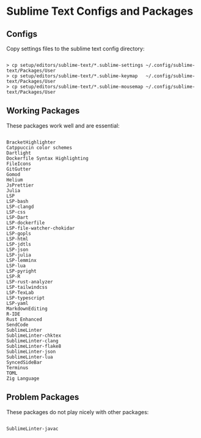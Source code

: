 # Sublime Text Configs and Packages

## Configs

Copy settings files to the sublime text config directory:

```

> cp setup/editors/sublime-text/*.sublime-settings ~/.config/sublime-text/Packages/User
> cp setup/editors/sublime-text/*.sublime-keymap   ~/.config/sublime-text/Packages/User
> cp setup/editors/sublime-text/*.sublime-mousemap ~/.config/sublime-text/Packages/User

```

## Working Packages

These packages work well and are essential:

```

BracketHighlighter
Catppuccin color schemes
Dartlight
Dockerfile Syntax Highlighting
FileIcons
GitGutter
Gomod
Helium
JsPrettier
Julia
LSP
LSP-bash
LSP-clangd
LSP-css
LSP-Dart
LSP-dockerfile
LSP-file-watcher-chokidar
LSP-gopls
LSP-html
LSP-jdtls
LSP-json
LSP-julia
LSP-lemminx
LSP-lua
LSP-pyright
LSP-R
LSP-rust-analyzer
LSP-tailwindcss
LSP-TexLab
LSP-typescript
LSP-yaml
MarkdownEditing
R-IDE
Rust Enhanced
SendCode
SublimeLinter
SublimeLinter-chktex
SublimeLinter-clang
SublimeLinter-flake8
SublimeLinter-json
SublimeLinter-lua
SyncedSideBar
Terminus
TOML
Zig Language

```

## Problem Packages

These packages do not play nicely with other packages:

```

SublimeLinter-javac

```
